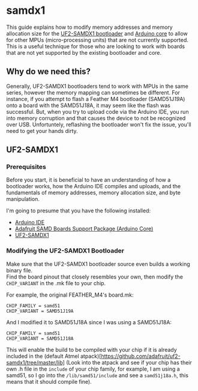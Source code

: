 # samdx1

This guide explains how to modify memory addresses and memory allocation size for the [UF2-SAMDX1 bootloader](https://github.com/adafruit/uf2-samdx1) and [Arduino core](https://github.com/adafruit/ArduinoCore-samd) to allow for other MPUs (micro-processing units) that are not currently supported. This is a useful technique for those who are looking to work with boards that are not yet supported by the existing bootloader and core.

## Why do we need this?

Generally, UF2-SAMDX1 bootloaders tend to work with MPUs in the same series, however the memory mapping can sometimes be different. For instance, if you attempt to flash a Feather M4 bootloader (SAMD51J*19*A) onto a board with the SAMD51J*18*A, it may seem like the flash was successful. But, when you try to upload code via the Arduino IDE, you run into memory corruption and that causes the device to not be recognized over USB. Unfortuntely, reflashing the bootloader won't fix the issue, you'll need to get your hands dirty.

## UF2-SAMDX1
### Prerequisites

Before you start, it is beneficial to have an understanding of how a bootloader works, how the Arduino IDE compiles and uploads, and the fundamentals of memory addresses, memory allocation size, and byte manipulation.

I'm going to presume that you have the following installed:
* [Arduino IDE](https://www.arduino.cc/en/software)
* [Adafruit SAMD Boards Support Package (Arduino Core)](https://learn.adafruit.com/adafruit-arduino-ide-setup/arduino-1-dot-6-x-ide)
* [UF2-SAMDX1](https://github.com/adafruit/uf2-samdx1)

### Modifying the UF2-SAMDX1 Bootloader
Make sure that the UF2-SAMDX1 bootloader source even builds a working binary file. <br />
Find the board pinout that closely resembles your own, then modify the `CHIP_VARIANT` in the .mk file to your chip.

For example, the original FEATHER_M4's board.mk:
```
CHIP_FAMILY = samd51
CHIP_VARIANT = SAMD51J19A
```

And I modified it to SAMD51J18A since I was using a SAMD51J18A:
```
CHIP_FAMILY = samd51
CHIP_VARIANT = SAMD51J18A
```

This will enable the build to be compiled with your chip if it is already included in the (default Atmel atpack)[https://github.com/adafruit/uf2-samdx1/tree/master/lib] (Look into the atpack and see if your chip has their own .h file in the `include` of your chip family, for example, I am using a samd51, so I go into the `/lib/samd51/include` and see a `samd51j18a.h`, this means that it should compile fine).

